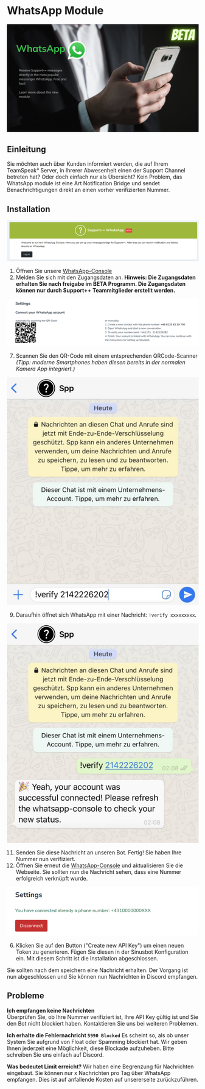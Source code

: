# WhatsApp Module

![header](../static/whatsapp-banner.png)


## Einleitung

Sie möchten auch über Kunden informiert werden, die auf Ihrem TeamSpeak³
Server, in Ihrerer Abwesenheit einen der Support Channel betreten hat?
Oder doch einfach nur als Übersicht? Kein Problem, das WhatsApp module
ist eine Art Notification Bridge und sendet Benachrichtigungen direkt 
an einen vorher verifizierten Nummer.

## Installation

<Aside type='warning' header='⚠️ Um dieses Module nutzen zu können, benötigen Sie einen Account für die closed beta. Sie können sich hier anmelden: https://beta-whatsapp.support-pp.de'>
</Aside>
<Aside type='warning' header='⚠️ Dieses Module ist ab Version 2.7.0 verfügbar.'>
</Aside>

![header-d](../static/c85601fc28324c18bd5038d69a3d9464.png)

1.  Öffnen Sie unsere [WhatsApp-Console](https://whatsapp-console.support-pp.de/)
3.  Melden Sie sich mit den Zugangsdaten an. 
**Hinweis: Die Zugangsdaten erhalten Sie nach freigabe im BETA Programm. Die Zugangsdaten können nur durch Support++ Teammitglieder erstellt werden.**

![header-d](../static/781d8a083b652d122fbb26bdb503cb82.png)

7.  Scannen Sie den QR-Code mit einem entsprechenden QRCode-Scanner *(Tipp: moderne Smartphones haben diesen bereits in der normalen Kamera App integriert.)*

![header-d](../static/d748133e1c50173961ffe6459a36d204.png)

9.  Daraufhin öffnet sich WhatsApp mit einer Nachricht: ```!verify xxxxxxxxx```.

![header-d](../static/bf1c262837b5652d94f953539bfbd944.png)

11.  Senden Sie diese Nachricht an unseren Bot. Fertig! Sie haben Ihre Nummer nun verifiziert.
12.  Öffnen Sie erneut die [WhatsApp-Console](https://whatsapp-console.support-pp.de/) und aktualisieren Sie die Webseite.
    Sie sollten nun die Nachricht sehen, dass eine Nummer erfolgreich verknüpft wurde.
    
![header-d](../static/1a12ef21d719281cc18a58aca18523aa.png)

6. Klicken Sie auf den Button ("Create new API Key") um einen neuen Token zu generieren. Fügen Sie diesen in der Sinusbot Konfiguration ein. 
Mit diesem Schritt ist die Installation abgeschlossen.

Sie sollten nach dem speichern eine Nachricht erhalten. Der Vorgang ist
nun abgeschlossen und Sie können nun Nachrichten in Discord empfangen.

## Probleme

**Ich empfangen keine Nachrichten**  
Überprüfen Sie, ob Ihre Nummer verifiziert ist, Ihre API Key gültig ist und Sie den Bot nicht blockiert haben.
Kontaktieren Sie uns bei weiteren Problemen.

**Ich erhalte die Fehlernachricht `5990 Blocked`**
Es scheint so, als ob unser System Sie aufgrund von Float oder Spamming
blockiert hat. Wir geben Ihnen jederzeit eine Möglichkeit, diese
Blockade aufzuheben. Bitte schreiben Sie uns einfach auf Discord.

**Was bedeutet Limit erreicht?**
Wir haben eine Begrenzung für Nachrichten eingebaut. Sie können nur x Nachrichten pro Tag über WhatsApp empfangen.
Dies ist auf anfallende Kosten auf unsererseite zurückzuführen. 
